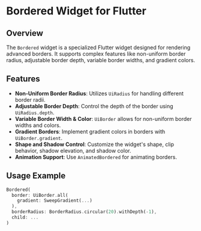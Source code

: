 # Bordered Widget for Flutter

## Overview

The `Bordered` widget is a specialized Flutter widget designed for rendering advanced borders. It supports complex features like non-uniform border radius, adjustable border depth, variable border widths, and gradient colors.

## Features

- **Non-Uniform Border Radius**: Utilizes `UiRadius` for handling different border radii.
- **Adjustable Border Depth**: Control the depth of the border using `UiRadius.depth`.
- **Variable Border Width & Color**: `UiBorder` allows for non-uniform border widths and colors.
- **Gradient Borders**: Implement gradient colors in borders with `UiBorder.gradient`.
- **Shape and Shadow Control**: Customize the widget's shape, clip behavior, shadow elevation, and shadow color.
- **Animation Support**: Use `AnimatedBordered` for animating borders.

## Usage Example

```dart
Bordered(
  border: UiBorder.all(
    gradient: SweepGradient(...)
  ),
  borderRadius: BorderRadius.circular(20).withDepth(-1),
  child: ...
)
```
